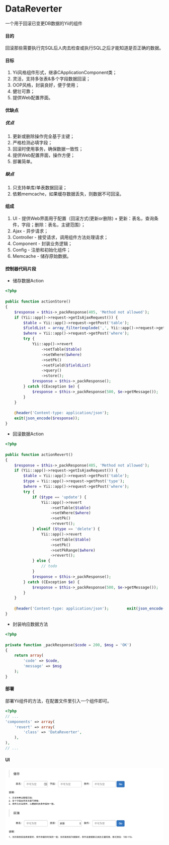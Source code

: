 # DataReverter
一个用于回滚已变更DB数据的Yii的组件

#### 目的
回滚那些需要执行完SQL后人肉去检查或执行SQL之后才能知道是否正确的数据。

#### 目标
1.  Yii风格组件形式，继承CApplicationComponent类；
2.  灵活，支持多张表&多个字段数据回滚；
3.  OOP风格，封装良好，便于使用；
4.  健壮可靠；
5.  提供Web配置界面。

#### 优缺点

##### 优点
1.  更新或删除操作完全基于主键；
2.  严格检测必填字段；
3.  回滚时使用事务，确保数据一致性；
4.  提供Web配置界面，操作方便；
5.  部署简单。

##### 缺点
1.  只支持单库/单表数据回滚；
2.  依赖memcache，如果缓存数据丢失，则数据不可回滚。

#### 组成
1.  UI - 提供Web界面用于配置（回滚方式(更新or删除) + 更新：表名，查询条件，字段；删除：表名，主键范围）；
2.  Ajax - 异步请求；
3.  Controller - 接受请求，调用组件方法处理请求；
4.  Component - 封装业务逻辑；
5.  Config - 注册和初始化组件；
6.  Memcache - 储存原始数据。

#### 控制器代码片段

*  储存数据Action

```php
<?php

public function actionStore()
{
    $response = $this->_packResponse(405, 'Method not allowed');
    if (Yii::app()->request->getIsAjaxRequest()) {
        $table = Yii::app()->request->getPost('table');
        $fieldList = array_filter(explode(',', Yii::app()->request->getPost('field')));
        $where = Yii::app()->request->getPost('where');
        try {
            Yii::app()->revert
                ->setTable($table)
                ->setWhere($where)
                ->setPk()
                ->setField($fieldList)
                ->query()
                ->store();
            $response = $this->_packResponse();
        } catch (CException $e) {
            $response = $this->_packResponse(500, $e->getMessage());
        }
    }

    @header('Content-type: application/json');
    exit(json_encode($response));
}
```

*  回滚数据Action

```php
<?php

public function actionRevert()
{
    $response = $this->_packResponse(405, 'Method not allowed');
    if (Yii::app()->request->getIsAjaxRequest()) {
        $table = Yii::app()->request->getPost('table');
        $type = Yii::app()->request->getPost('type');
        $where = Yii::app()->request->getPost('where');
        try {
            if ($type == 'update') {
                Yii::app()->revert
                    ->setTable($table)
                    ->setWhere($where)
                    ->setPk()
                    ->revert();
            } elseif ($type == 'delete') {
                Yii::app()->revert
                    ->setTable($table)
                    ->setPk()
                    ->setPkRange($where)
                    ->revert();
            } else {
                // todo
            }
            $response = $this->_packResponse();
        } catch (CException $e) {
            $response = $this->_packResponse(500, $e->getMessage());
        }
    }

    @header('Content-type: application/json');        exit(json_encode($response));
}
```

*  封装响应数据方法

```php
<?php

private function _packResponse($code = 200, $msg = 'OK')
{
    return array(
        'code' => $code,
        'message' => $msg
    );
}
```

#### 部署
部署Yii组件的方法，在配置文件里引入一个组件即可。

```php
<?php
// ...
'components' => array(
    'revert' => array(
        'class' => 'DataReverter',
    ),
),
// ...
```

#### UI
![alt DataReverter](https://raw.githubusercontent.com/phplaber/DataReverter/master/DataReverter.png)

